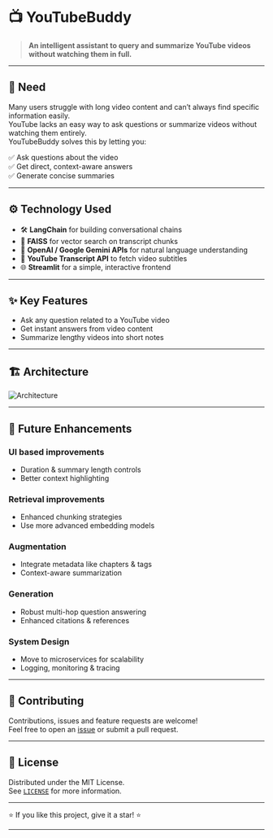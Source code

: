 # 📺 YouTubeBuddy

> **An intelligent assistant to query and summarize YouTube videos without watching them in full.**

---

## 🚀 Need

Many users struggle with long video content and can’t always find specific information easily.  
YouTube lacks an easy way to ask questions or summarize videos without watching them entirely.  
YouTubeBuddy solves this by letting you:

✅ Ask questions about the video  
✅ Get direct, context-aware answers  
✅ Generate concise summaries

---

## ⚙️ Technology Used

- 🛠️ **LangChain** for building conversational chains  
- 🧭 **FAISS** for vector search on transcript chunks  
- 🤖 **OpenAI / Google Gemini APIs** for natural language understanding  
- 🎥 **YouTube Transcript API** to fetch video subtitles  
- 🌐 **Streamlit** for a simple, interactive frontend

---

## ✨ Key Features

- Ask any question related to a YouTube video
- Get instant answers from video content
- Summarize lengthy videos into short notes

---

## 🏗️ Architecture

![Architecture](images/architecture.png)


---

## 🚀 Future Enhancements

### UI based improvements
- Duration & summary length controls
- Better context highlighting

### Retrieval improvements
- Enhanced chunking strategies
- Use more advanced embedding models

### Augmentation
- Integrate metadata like chapters & tags
- Context-aware summarization

### Generation
- Robust multi-hop question answering
- Enhanced citations & references

### System Design
- Move to microservices for scalability
- Logging, monitoring & tracing

---

## 🤝 Contributing

Contributions, issues and feature requests are welcome!  
Feel free to open an [issue](https://github.com/yourusername/YouTubeBuddy/issues) or submit a pull request.

---

## 📄 License

Distributed under the MIT License.  
See [`LICENSE`](LICENSE) for more information.

---

⭐ If you like this project, give it a star! ⭐

---



